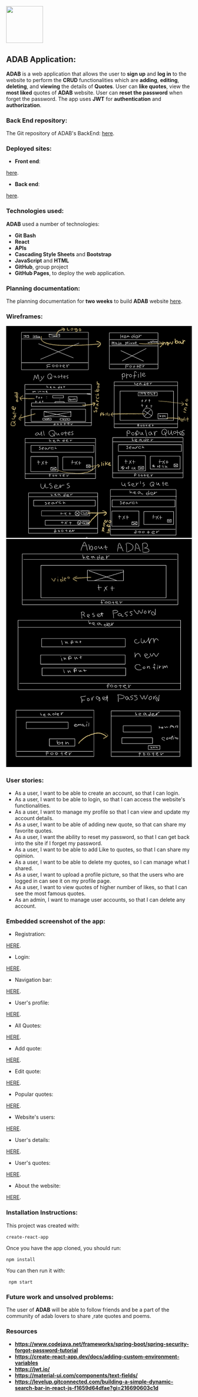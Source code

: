 <img src="https://i.ibb.co/fnb0TYy/F4273-E7-D-3-D8-E-4-B93-A785-D26-AA09-BC177.png" width="100" height="100">

## **ADAB** Application: 

**ADAB** is a web application that allows the user to **sign up** and **log in** to the website to perform the **CRUD** functionalities which are **adding**, **editing**, **deleting**, and **viewing** the details of **Quotes**. User can **like quotes**, view the **most liked** quotes of **ADAB** website. User can **reset the password** when forget the password. The app uses **JWT** for **authentication** and **authorization**. 

### **Back End** repository:

The Git repository of ADAB's BackEnd: [here](https://git.generalassemb.ly/ghaidhusall/ADABbackend).

### **Deployed** sites:

* **Front end**: 

[here](https://pages.git.generalassemb.ly/ghaidhusall/ADABfrontend/).

* **Back end**: 

[here](http://adab-env.eba-nafjbdmq.us-east-2.elasticbeanstalk.com).

### **Technologies** used: 

**ADAB** used a number of technologies:

* **Git Bash**
* **React**
* **APIs**
* **Cascading Style Sheets** and **Bootstrap**
* **JavaScript** and **HTML**
* **GitHub**, group project
* **GitHub Pages**, to deploy the web application.

### **Planning** documentation:

The planning documentation for **two weeks** to build **ADAB** website [here](Planing.jpg).

### **Wireframes**:

 <img src="wireframe1.jpeg">
 <img src="wireframe2.jpeg">
 
 ### **User stories**:
 
* As a user, I want to be able to create an account, so that I can login.
 * As a user, I want to be able to login, so that I can access the website's functionalities. 
* As a user, I want to manage my profile so that I can view and update my account details.
* As a user, I want to be able of adding new quote, so that can share my favorite quotes. 
* As a user, I want the ability to reset my password, so that I can get back into the site if I forget my password. 
* As a user, I want to be able to add Like to quotes, so that I can share my opinion. 
* As a user, I want to be able to delete my quotes, so I can manage what I shared. 
* As a user, I want to upload a profile picture, so that the users who are logged in can see it on my profile page.
* As a user, I want to view quotes of higher number of likes, so that I can see the most famous quotes.
* As an admin, I want to manage user accounts, so that I can delete any account.

### Embedded screenshot of the app:

* Registration: 

[HERE](reg.png).

* Login: 

[HERE](log.png).

* Navigation bar: 

[HERE](nav.png).

* User's profile: 

[HERE](profile.png).

* All Quotes: 

[HERE](allquotes.png).

* Add quote: 

[HERE](addnewquote.png).

* Edit quote: 

[HERE](editquote.png).

* Popular quotes:

[HERE](famousquotes.png).

* Website's users: 

[HERE](users.png).

* User's details: 

[HERE](userdetail.png).

* User's quotes: 

[HERE](userquotes.png).

* About the website: 

[HERE](aboutus.png).

### **Installation** Instructions:

This project was created with:
```
create-react-app
```
Once you have the app cloned, you should run:
```
npm install
```
You can then run it with:
```
 npm start
```
### **Future work** and **unsolved problems**:

The user of **ADAB** will be able to follow friends and be a part of the community of adab lovers to share ,rate quotes and poems.

### Resources

*  **https://www.codejava.net/frameworks/spring-boot/spring-security-forgot-password-tutorial**
*  **https://create-react-app.dev/docs/adding-custom-environment-variables**
*  **https://jwt.io/**
*  **https://material-ui.com/components/text-fields/**
*  **https://levelup.gitconnected.com/building-a-simple-dynamic-search-bar-in-react-js-f1659d64dfae?gi=216690603c1d**
